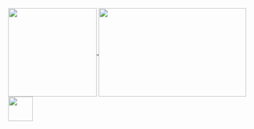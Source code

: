<a href="https://github.com/anuraghazra/github-readme-stats">
  <img height="180px" align="center" src="https://github-readme-stats.vercel.app/api?username=voidotexe&show_icons=true&theme=tokyonight" />
</a>

<a href="https://github.com/anuraghazra/github-readme-stats">
  <img height="180px" width="300px" align="center" src="https://github-readme-stats.vercel.app/api/top-langs/?username=voidotexe&theme=tokyonight" />
</a>

<img height="50em" src="https://cdn.jsdelivr.net/gh/devicons/devicon/icons/csharp/csharp-original.svg" />
